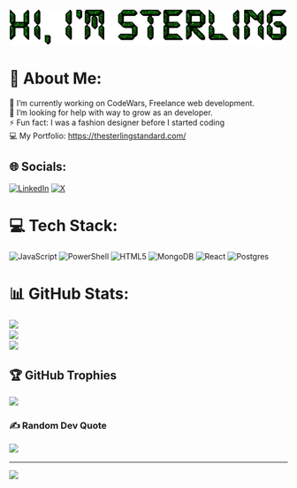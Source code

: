 ![screenshot](img/text.gif)

# 💫 About Me:
🔭 I’m currently working on CodeWars, Freelance web development.<br>🤝 I’m looking for help with way to grow as an developer.<br>⚡ Fun fact: I was a fashion designer before I started coding<br>💻 My Portfolio: https://thesterlingstandard.com/


## 🌐 Socials:
[![LinkedIn](https://img.shields.io/badge/LinkedIn-%230077B5.svg?logo=linkedin&logoColor=white)](https://linkedin.com/in/https://www.linkedin.com/in/sterling-chapman-6a1792162/) [![X](https://img.shields.io/badge/X-black.svg?logo=X&logoColor=white)](https://x.com/https://x.com/LivSterling) 

# 💻 Tech Stack:
![JavaScript](https://img.shields.io/badge/javascript-%23323330.svg?style=for-the-badge&logo=javascript&logoColor=%23F7DF1E) ![PowerShell](https://img.shields.io/badge/PowerShell-%235391FE.svg?style=for-the-badge&logo=powershell&logoColor=white) ![HTML5](https://img.shields.io/badge/html5-%23E34F26.svg?style=for-the-badge&logo=html5&logoColor=white) ![MongoDB](https://img.shields.io/badge/MongoDB-%234ea94b.svg?style=for-the-badge&logo=mongodb&logoColor=white) ![React](https://img.shields.io/badge/react-%2320232a.svg?style=for-the-badge&logo=react&logoColor=%2361DAFB) ![Postgres](https://img.shields.io/badge/postgres-%23316192.svg?style=for-the-badge&logo=postgresql&logoColor=white)
# 📊 GitHub Stats:
![](https://github-readme-stats.vercel.app/api?username=LivSterling&theme=merko&hide_border=true&include_all_commits=true&count_private=true)<br/>
![](https://nirzak-streak-stats.vercel.app/?user=LivSterling&theme=merko&hide_border=true)<br/>
![](https://github-readme-stats.vercel.app/api/top-langs/?username=LivSterling&theme=merko&hide_border=true&include_all_commits=true&count_private=true&layout=compact)

## 🏆 GitHub Trophies
![](https://github-profile-trophy.vercel.app/?username=LivSterling&theme=apprentice&no-frame=true&no-bg=true&margin-w=4)

### ✍️ Random Dev Quote
![](https://quotes-github-readme.vercel.app/api?type=horizontal&theme=merko)

---
[![](https://visitcount.itsvg.in/api?id=LivSterling&icon=5&color=3)](https://visitcount.itsvg.in)

<!-- Proudly created with GPRM ( https://gprm.itsvg.in ) -->
